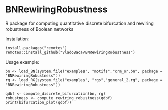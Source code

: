 # BNRewiringRobustness
R package for computing quantitative discrete bifurcation and rewiring robustness of Boolean networks

Installation:

    install.packages("remotes")
    remotes::install_github("VladoBaca/BNRewiringRobustness")

Usage example:

    bn <- load_BN(system.file("examples", "motifs","crm_or.bn", package = "BNRewiringRobustness"))
    rg <- load_RG(system.file("examples", "rgs","general_2.rg", package = "BNRewiringRobustness"))
    
    qdbf <- compute_discrete_bifurcation(bn, rg)
    robustness <- compute_rewiring_robustness(qdbf)
    print(bifurcation_plot(qdbf))
